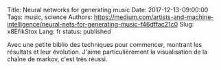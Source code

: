 Title: Neural networks for generating music
Date: 2017-12-13-09:00:00
Tags: music, science
Authors: https://medium.com/artists-and-machine-intelligence/neural-nets-for-generating-music-f46dffac21c0
Slug: x8EfikStox
Lang: fr
status: published

Avec une petite biblio des techniques pour commencer, montrant les résultats et leur évolution. J'aime particulièrement la visualisation de la chaîne de markov, c'est très réussi.
